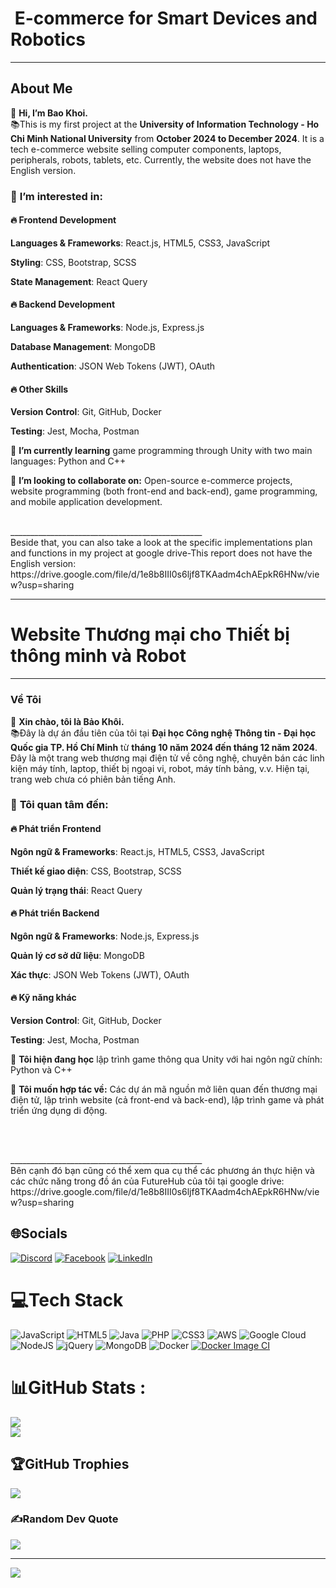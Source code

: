<h1>
<strong>&nbsp;E-commerce for Smart Devices and Robotics</strong>
</h1>
<hr>
<h2>
<strong>About Me</strong>
</h2>
<p>👋 <strong>Hi, I’m Bao Khoi.</strong>&nbsp;<br>📚This is my first project at the <strong>University of Information Technology - Ho Chi Minh National University</strong> from <strong>October 2024 to December 2024</strong>. It is a tech e-commerce website selling computer components, laptops, peripherals, robots, tablets, etc. Currently, the website does not have the English version.</p>
<h3>👀 <strong>I’m interested in:</strong>
</h3>
<h4>🔥 <strong>Frontend Development</strong>
</h4>
<p>
<strong>Languages &amp; Frameworks</strong>: React.js, HTML5, CSS3, JavaScript</p>
<p>
<strong>Styling</strong>: CSS, Bootstrap, SCSS</p>
<p>
<strong>State Management</strong>: React Query</p>
<h4>🔥 <strong>Backend Development</strong>
</h4>
<p>
<strong>Languages &amp; Frameworks</strong>: Node.js, Express.js</p>
<p>
<strong>Database Management</strong>: MongoDB</p>
<p>
<strong>Authentication</strong>: JSON Web Tokens (JWT), OAuth</p>
<h4>🔥 <strong>Other Skills</strong>
</h4>
<p>
<strong>Version Control</strong>: Git, GitHub, Docker</p>
<p>
<strong>Testing</strong>: Jest, Mocha, Postman</p>
<p>🌱 <strong>I’m currently learning</strong> game programming through Unity with two main languages: Python and C++</p>
<p>💞️ <strong>I’m looking to collaborate on:</strong> Open-source e-commerce projects, website programming (both front-end and back-end), game programming, and mobile application development.</p>
<br>________________________________________________<br>Beside that, you can also take a look at the specific implementations plan and functions in my project at google drive-This report does not have the English version:&nbsp;<br href="https://drive.google.com/file/d/1e8b8III0s6ljf8TKAadm4chAEpkR6HNw/view?usp=sharing">https://drive.google.com/file/d/1e8b8III0s6ljf8TKAadm4chAEpkR6HNw/view?usp=sharing</br>
<hr>
<h1>
<strong>Website Thương mại cho Thiết bị thông minh và Robot</strong>
</h1>
<hr>
<h3>
<strong>Về Tôi</strong>
</h3>
<p>👋 <strong>Xin chào, tôi là Bảo Khôi.</strong>&nbsp;<br>📚Đây là dự án đầu tiên của tôi tại <strong>Đại học Công nghệ Thông tin - Đại học Quốc gia TP. Hồ Chí Minh</strong> từ <strong>tháng 10 năm 2024 đến tháng 12 năm 2024</strong>. Đây là một trang web thương mại điện tử về công nghệ, chuyên bán các linh kiện máy tính, laptop, thiết bị ngoại vi, robot, máy tính bảng, v.v. Hiện tại, trang web chưa có phiên bản tiếng Anh.</p>
<h3>👀 <strong>Tôi quan tâm đến:</strong>
</h3>
<h4>🔥 <strong>Phát triển Frontend</strong>
</h4>
<p>
<strong>Ngôn ngữ &amp; Frameworks</strong>: React.js, HTML5, CSS3, JavaScript</p>
<p>
<strong>Thiết kế giao diện</strong>: CSS, Bootstrap, SCSS</p>
<p>
<strong>Quản lý trạng thái</strong>: React Query</p>
<h4>🔥 <strong>Phát triển Backend</strong>
</h4>
<p>
<strong>Ngôn ngữ &amp; Frameworks</strong>: Node.js, Express.js</p>
<p>
<strong>Quản lý cơ sở dữ liệu</strong>: MongoDB</p>
<p>
<strong>Xác thực</strong>: JSON Web Tokens (JWT), OAuth</p>
<h4>🔥 <strong>Kỹ năng khác</strong>
</h4>
<p>
<strong>Version Control</strong>: Git, GitHub, Docker</p>
<p>
<strong>Testing</strong>: Jest, Mocha, Postman</p>
<p>🌱 <strong>Tôi hiện đang học</strong> lập trình game thông qua Unity với hai ngôn ngữ chính: Python và C++</p>
<p>💞️ <strong>Tôi muốn hợp tác về:</strong> Các dự án mã nguồn mở liên quan đến thương mại điện tử, lập trình website (cả front-end và back-end), lập trình game và phát triển ứng dụng di động.</p>
<p>&nbsp;</p>
<br>________________________________________________<br>Bên cạnh đó bạn cũng có thể xem qua cụ thể các phương án thực hiện và các chức năng trong đồ án của FutureHub của tôi tại google drive:&nbsp;<br href="https://drive.google.com/file/d/1e8b8III0s6ljf8TKAadm4chAEpkR6HNw/view?usp=sharing">https://drive.google.com/file/d/1e8b8III0s6ljf8TKAadm4chAEpkR6HNw/view?usp=sharing</p>
 
## 🌐Socials
[![Discord](https://img.shields.io/badge/Discord-%237289DA.svg?logo=discord&logoColor=white)](https://discord.com/users/680666752966983685) 
[![Facebook](https://img.shields.io/badge/Facebook-%231877F2.svg?logo=Facebook&logoColor=white)](https://www.facebook.com/khoi.bao.739) 
[![LinkedIn](https://img.shields.io/badge/LinkedIn-%230077B5.svg?logo=linkedin&logoColor=white)](https://www.linkedin.com/in/khoi-bao536) 

# 💻Tech Stack
![JavaScript](https://img.shields.io/badge/javascript-%23323330.svg?style=for-the-badge&logo=javascript&logoColor=%23F7DF1E) ![HTML5](https://img.shields.io/badge/html5-%23E34F26.svg?style=for-the-badge&logo=html5&logoColor=white) ![Java](https://img.shields.io/badge/java-%23ED8B00.svg?style=for-the-badge&logo=java&logoColor=white) ![PHP](https://img.shields.io/badge/php-%23777BB4.svg?style=for-the-badge&logo=php&logoColor=white) ![CSS3](https://img.shields.io/badge/css3-%231572B6.svg?style=for-the-badge&logo=css3&logoColor=white) ![AWS](https://img.shields.io/badge/AWS-%23FF9900.svg?style=for-the-badge&logo=amazon-aws&logoColor=white) ![Google Cloud](https://img.shields.io/badge/Google%20Cloud-%234285F4.svg?style=for-the-badge&logo=google-cloud&logoColor=white) ![NodeJS](https://img.shields.io/badge/node.js-6DA55F?style=for-the-badge&logo=node.js&logoColor=white) ![jQuery](https://img.shields.io/badge/jquery-%230769AD.svg?style=for-the-badge&logo=jquery&logoColor=white) ![MongoDB](https://img.shields.io/badge/MongoDB-%234ea94b.svg?style=for-the-badge&logo=mongodb&logoColor=white) ![Docker](https://img.shields.io/badge/docker-%230db7ed.svg?style=for-the-badge&logo=docker&logoColor=white) [![Docker Image CI](https://github.com/KhoiBao1/FutureHub/actions/workflows/docker-image.yml/badge.svg)](https://github.com/KhoiBao1/FutureHub/actions/workflows/docker-image.yml)
# 📊GitHub Stats :
![](https://github-readme-streak-stats.herokuapp.com/?user=KhoiBao1&theme=radical&hide_border=true)<br/>
![](https://github-readme-stats.vercel.app/api/top-langs/?username=KhoiBao1&theme=radical&hide_border=true&include_all_commits=true&count_private=true&layout=compact)

## 🏆GitHub Trophies
![](https://github-trophies.vercel.app/?username=KhoiBao1&theme=discord&no-frame=false&no-bg=false&margin-w=4)

### ✍️Random Dev Quote
![](https://quotes-github-readme.vercel.app/api?type=horizontal&theme=radical)

---
[![](https://visitcount.itsvg.in/api?id=KhoiBao1&icon=0&color=0)](https://visitcount.itsvg.in)
